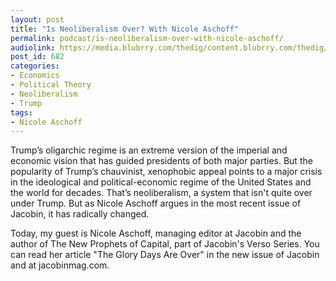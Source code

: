 ```yaml
---
layout: post
title: "Is Neoliberalism Over? With Nicole Aschoff"
permalink: podcast/is-neoliberalism-over-with-nicole-aschoff/
audiolink: https://media.blubrry.com/thedig/content.blubrry.com/thedig/The_Dig_-_EP_19_-_Aschoff.mp3
post_id: 682
categories: 
- Economics
- Political Theory
- Neoliberalism
- Trump
tags: 
- Nicole Aschoff
---
```


Trump’s oligarchic regime is an extreme version of the imperial and economic vision that has guided presidents of both major parties. But the popularity of Trump’s chauvinist, xenophobic appeal points to a major crisis in the ideological and political-economic regime of the United States and the world for decades. That’s neoliberalism, a system that isn't quite over under Trump. But as Nicole Aschoff argues in the most recent issue of Jacobin, it has radically changed. 

Today, my guest is Nicole Aschoff, managing editor at Jacobin and the author of The New Prophets of Capital, part of Jacobin's Verso Series. You can read her article "The Glory Days Are Over" in the new issue of Jacobin and at jacobinmag.com.
